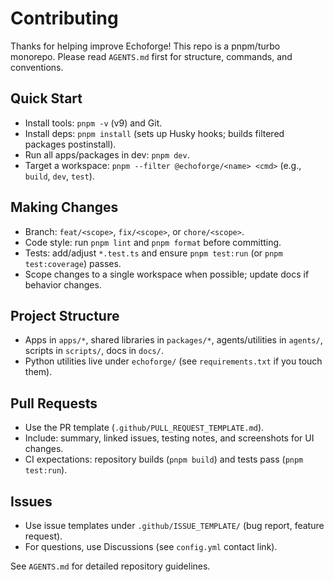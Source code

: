 # Contributing

Thanks for helping improve Echoforge! This repo is a pnpm/turbo monorepo. Please read `AGENTS.md` first for structure, commands, and conventions.

## Quick Start

- Install tools: `pnpm -v` (v9) and Git.
- Install deps: `pnpm install` (sets up Husky hooks; builds filtered packages postinstall).
- Run all apps/packages in dev: `pnpm dev`.
- Target a workspace: `pnpm --filter @echoforge/<name> <cmd>` (e.g., `build`, `dev`, `test`).

## Making Changes

- Branch: `feat/<scope>`, `fix/<scope>`, or `chore/<scope>`.
- Code style: run `pnpm lint` and `pnpm format` before committing.
- Tests: add/adjust `*.test.ts` and ensure `pnpm test:run` (or `pnpm test:coverage`) passes.
- Scope changes to a single workspace when possible; update docs if behavior changes.

## Project Structure

- Apps in `apps/*`, shared libraries in `packages/*`, agents/utilities in `agents/`, scripts in `scripts/`, docs in `docs/`.
- Python utilities live under `echoforge/` (see `requirements.txt` if you touch them).

## Pull Requests

- Use the PR template (`.github/PULL_REQUEST_TEMPLATE.md`).
- Include: summary, linked issues, testing notes, and screenshots for UI changes.
- CI expectations: repository builds (`pnpm build`) and tests pass (`pnpm test:run`).

## Issues

- Use issue templates under `.github/ISSUE_TEMPLATE/` (bug report, feature request).
- For questions, use Discussions (see `config.yml` contact link).

See `AGENTS.md` for detailed repository guidelines.
